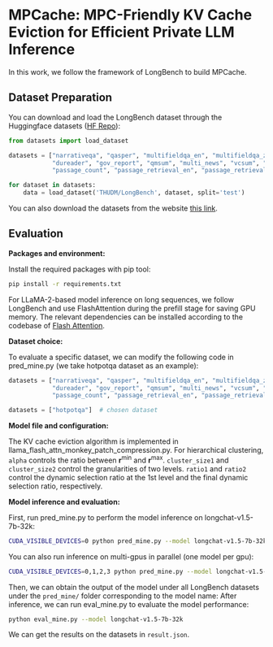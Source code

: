 # MPCache: MPC-Friendly KV Cache Eviction for Efficient Private LLM Inference

In this work, we follow the framework of LongBench to build MPCache.

## Dataset Preparation
You can download and load the LongBench dataset through the Huggingface datasets ([HF Repo](https://huggingface.co/datasets/THUDM/LongBench)):
```python
from datasets import load_dataset

datasets = ["narrativeqa", "qasper", "multifieldqa_en", "multifieldqa_zh", "hotpotqa", "2wikimqa", "musique", \
            "dureader", "gov_report", "qmsum", "multi_news", "vcsum", "trec", "triviaqa", "samsum", "lsht", \
            "passage_count", "passage_retrieval_en", "passage_retrieval_zh", "lcc", "repobench-p"]

for dataset in datasets:
    data = load_dataset('THUDM/LongBench', dataset, split='test')
```
You can also download the datasets from the website [this link](https://huggingface.co/datasets/THUDM/LongBench/resolve/main/data.zip).


## Evaluation

**Packages and environment:**

Install the required packages with pip tool: 
```bash
pip install -r requirements.txt
```
For LLaMA-2-based model inference on long sequences, we follow LongBench and use FlashAttention during the prefill stage for saving GPU memory.
The relevant dependencies can be installed according to the codebase of [Flash Attention](https://github.com/Dao-AILab/flash-attention).

**Dataset choice:**

To evaluate a specific dataset, we can modify the following code in pred_mine.py (we take hotpotqa dataset as an example):
```python
datasets = ["narrativeqa", "qasper", "multifieldqa_en", "multifieldqa_zh", "hotpotqa", "2wikimqa", "musique", \
            "dureader", "gov_report", "qmsum", "multi_news", "vcsum", "trec", "triviaqa", "samsum", "lsht", \
            "passage_count", "passage_retrieval_en", "passage_retrieval_zh", "lcc", "repobench-p"]

datasets = ["hotpotqa"]  # chosen dataset
```

**Model file and configuration:**

The KV cache eviction algorithm is implemented in llama_flash_attn_monkey_patch_compression.py.
For hierarchical clustering, `alpha` controls the ratio between $\mathbf r^{\min}$ and $\mathbf r^{\max}$.
`cluster_size1` and `cluster_size2` control the granularities of two levels.
`ratio1` and `ratio2` control the dynamic selection ratio at the 1st level and the final dynamic selection ratio, respectively.

**Model inference and evaluation:**

First, run pred_mine.py to perform the model inference on longchat-v1.5-7b-32k:
```bash
CUDA_VISIBLE_DEVICES=0 python pred_mine.py --model longchat-v1.5-7b-32k
```
You can also run inference on multi-gpus in parallel (one model per gpu):
```bash
CUDA_VISIBLE_DEVICES=0,1,2,3 python pred_mine.py --model longchat-v1.5-7b-32k
```
Then, we can obtain the output of the model under all LongBench datasets under the `pred_mine/` folder corresponding to the model name:
After inference, we can run eval_mine.py to evaluate the model performance:
```bash
python eval_mine.py --model longchat-v1.5-7b-32k
```
We can get the results on the datasets in `result.json`.

